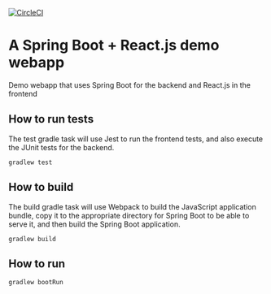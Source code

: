 [![CircleCI](https://circleci.com/gh/oinvertedworld/spring-boot-reactjs-demo.svg?style=svg)](https://circleci.com/gh/oinvertedworld/spring-boot-reactjs-demo)
# A Spring Boot + React.js demo webapp
Demo webapp that uses Spring Boot for the backend and React.js in the frontend

## How to run tests
The test gradle task will use Jest to run the frontend tests, and also execute the JUnit tests for the backend.
```
gradlew test
```

## How to build
The build gradle task will use Webpack to build the JavaScript application bundle, copy it to the appropriate directory
for Spring Boot to be able to serve it, and then build the Spring Boot application.
```
gradlew build
```

## How to run
```
gradlew bootRun
```
